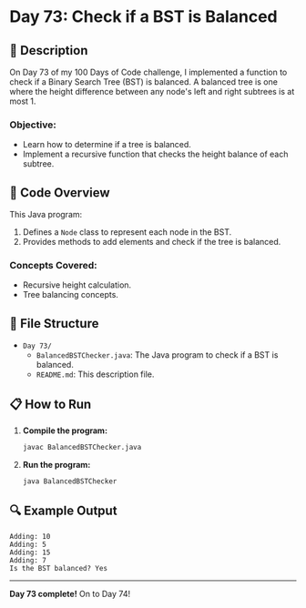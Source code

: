 # Day 73: Check if a BST is Balanced

## 📝 Description

On Day 73 of my 100 Days of Code challenge, I implemented a function to check if a Binary Search Tree (BST) is balanced. A balanced tree is one where the height difference between any node's left and right subtrees is at most 1.

### **Objective:**
- Learn how to determine if a tree is balanced.
- Implement a recursive function that checks the height balance of each subtree.

## 🚀 Code Overview

This Java program:
1. Defines a `Node` class to represent each node in the BST.
2. Provides methods to add elements and check if the tree is balanced.

### **Concepts Covered:**
- Recursive height calculation.
- Tree balancing concepts.

## 📂 File Structure
- `Day 73/`
  - `BalancedBSTChecker.java`: The Java program to check if a BST is balanced.
  - `README.md`: This description file.

## 📋 How to Run
1. **Compile the program:**
   ```bash
   javac BalancedBSTChecker.java
   ```
2. **Run the program:**
   ```bash
   java BalancedBSTChecker
   ```

## 🔍 Example Output

```plaintext
Adding: 10
Adding: 5
Adding: 15
Adding: 7
Is the BST balanced? Yes
```

---

**Day 73 complete!** On to Day 74!
